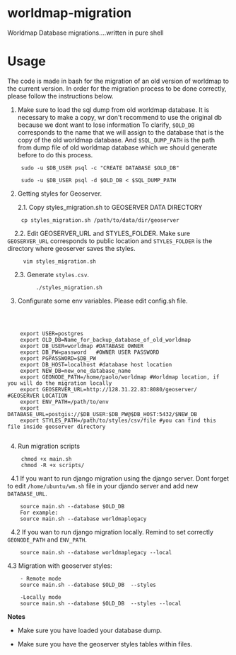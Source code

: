 # worldmap-migration
Worldmap Database migrations....written in pure shell

Usage
=====

The code is made in bash for the migration of an old version of worldmap to the current version. In order for the migration process to be done correctly, please follow the instructions below.

1. Make sure to load the sql dump from old worldmap database. It is necessary to make a copy, wr don't recommend to use the original db because we dont want to lose information To clarify, `$OLD_DB` corresponds to the name that we will assign to the database that is the copy of the old worldmap database. And `$SQL_DUMP_PATH` is the path from dump file of old worldmap database which we should generate before to do this process. 
	
		sudo -u $DB_USER psql -c "CREATE DATABASE $OLD_DB"

		sudo -u $DB_USER psql -d $OLD_DB < $SQL_DUMP_PATH

2. Getting styles for Geoserver. 

    2.1. Copy styles_migration.sh to GEOSERVER DATA DIRECTORY
    		
		cp styles_migration.sh /path/to/data/dir/geoserver
		
     2.2. Edit GEOSERVER_URL and STYLES_FOLDER. Make sure `GEOSERVER_URL` corresponds to public location and `STYLES_FOLDER` is the directory where geoserver saves the styles.
		
		 vim styles_migration.sh
     2.3. Generate `styles.csv`. 
     
   	         ./styles_migration.sh

3. Configurate some env variables. Please edit config.sh file. 

   	 
```
   	 
	export USER=postgres
	export OLD_DB=Name_for_backup_database_of_old_worldmap
	export DB_USER=worldmap #DATABASE OWNER
	export DB_PW=password   #OWNER USER PASSWORD 
	export PGPASSWORD=$DB_PW
	export DB_HOST=localhost #database host location
	export NEW_DB=new_one_database_name
	export GEONODE_PATH=/home/paolo/worldmap #Worldmap location, if you will do the migration locally
	export GEOSERVER_URL=http://128.31.22.83:8080/geoserver/ #GEOSERVER LOCATION
	export ENV_PATH=/path/to/env 
	export DATABASE_URL=postgis://$DB_USER:$DB_PW@$DB_HOST:5432/$NEW_DB
	export STYLES_PATH=/path/to/styles/csv/file #you can find this file inside geoserver directory
	
```

4. Run migration scripts

		chmod +x main.sh
		chmod -R +x scripts/
   4.1  If you want to run  django migration using the django server. Dont forget to edit `/home/ubuntu/wm.sh` file in your djando server and add new `DATABASE_URL`.
   
		source main.sh --database $OLD_DB
		For example:
		source main.sh --database worldmaplegacy 
   4.2 If you wan to run django migration locally. Remind to set correctly `GEONODE_PATH` and `ENV_PATH`.
   
 		source main.sh --database worldmaplegacy --local
		
   4.3 Migration with geoserver styles: 
   		
		- Remote mode
		source main.sh --database $OLD_DB  --styles
		
		-Locally mode 
		source main.sh --database $OLD_DB  --styles --local

**Notes**

- Make sure you have loaded your database dump.

- Make sure you have the geoserver styles tables within files.
